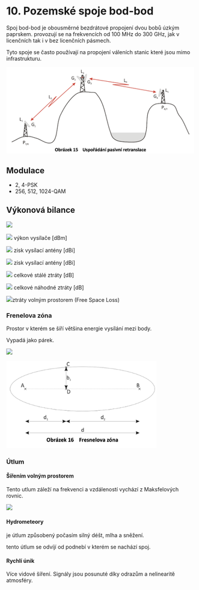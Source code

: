# 10. Pozemské spoje bod-bod

Spoj bod-bod je obousměrné bezdrátové propojení dvou bobů úzkým paprskem.
provozují se na frekvencích od 100 MHz do 300 GHz, jak v licenčních tak i v bez licenčních pásmech. 

Tyto spoje se často používají na propojení váleních stanic které jsou mimo infrastrukturu.

<img src="picture/bodbod.png" alt="drawing" width="500"/><br>

## Modulace
  - 2, 4-PSK
  - 256, 512, 1024-QAM 


## Výkonová bilance

![](https://latex.codecogs.com/svg.latex?\Large&space;P_P=P_V+G_V+G_P-L_S-L_N-L_{FSL})

![](https://latex.codecogs.com/svg.latex?\Large&space;P_V) výkon vysílače [dBm]

![](https://latex.codecogs.com/svg.latex?\Large&space;G_V) zisk vysílací antény [dBi]

![](https://latex.codecogs.com/svg.latex?\Large&space;G_P) zisk vysílací antény [dBi]

![](https://latex.codecogs.com/svg.latex?\Large&space;L_S) celkové stálé ztráty [dB]

![](https://latex.codecogs.com/svg.latex?\Large&space;L_N) celkové náhodné ztráty [dB]

![](https://latex.codecogs.com/svg.latex?\Large&space;L_{FSL})ztráty volným prostorem (Free Space Loss)

### Frenelova zóna
Prostor v kterém se šíří většina energie vysílání mezi body.

Vypadá jako párek.

![](https://latex.codecogs.com/svg.latex?\Large&space;b_1[m]=17,32({\frac{d_1d_2}{fd}})^{\frac{1}{2}}) 

<img src="picture/frenel.png" alt="drawing" width="400"/><br>

### Útlum
#### Šířením volným prostorem 
  Tento utlum záleží na frekvenci a vzdáleností vychází z Maksfelových rovnic.
  
  ![](https://latex.codecogs.com/svg.latex?\Large&space;L_{FSL}[db]=92.4+20log(d[km])+20log(f[Ghz]))
#### Hydrometeory
  je útlum způsobený počasím silný déšt, mlha a sněžení.

  tento útlum se odvíjí od podnebí v kterém se nachází spoj.

#### Rychlí únik
  Více vidové šíření. Signály jsou posunuté díky odrazům a nelinearitě atmosféry.
